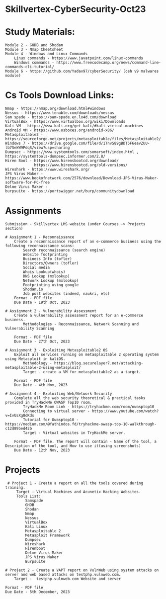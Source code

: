 # Skillvertex-CyberSecurity-Oct23

# Study Materials:
    Module 2 - GHDB and Shodan
    Module 3 - Nmap Cheetsheet
    Module 4 - Windows and Linux Commands
        Linux commands - https://www.javatpoint.com/linux-commands
        Windows commands - https://www.freecodecamp.org/news/command-line-commands-cli-tutorial/
    Module 6 - https://github.com/Yadav97/cyberSecurity/ (ceh v9 malwares module)

# Cs Tools Download Links:
    Nmap - https://nmap.org/download.html#windows
    Nessus - https://www.tenable.com/downloads/nessus
    Sam spade - https://sam-spade.en.lo4d.com/download
    VirtualBox - https://www.virtualbox.org/wiki/Downloads
    Kali VM - https://www.kali.org/get-kali/#kali-virtual-machines
    Android VM - https://www.osboxes.org/android-x86/
    Metasploitable2 - https://sourceforge.net/projects/metasploitable/files/Metasploitable2/
    Windows 7 - https://drive.google.com/file/d/1TnvS89gBDT5F6eavZUU-lb7SekW9PdqS/view?usp=sharing
    Dumpsec - https://www.systemtools.com/somarsoft/index.html , https://systemtools-dumpsec.informer.com/2.8/
    Hiren Boot - https://www.hirensbootcd.org/download/
                 https://www.hirensbootcd.org/old-versions/
    Wireshark - https://www.wireshark.org/
    JPS Virus Maker - https://www.bookofnetwork.com/2576/download/Download-JPS-Virus-Maker-software-for-PC-free
    Delme Virus Maker -
    burpsuite - https://portswigger.net/burp/communitydownload
        
# Assignments
    Submission - Skillvertex LMS website (under Courses -> Projects section)

    # Assignment 1 - Reconnaissance
        Create a reconnaissance report of an e-commerce business using the following reconnaissance scans: 
            Search reconnaissance (search engine)
            Website footprinting
            Business Info (tofler)
            Directors/Owners (tofler)
            Social media
            Whois Lookup(whois)
            DNS Lookup (mxlookup)
            Network Lookup (mxlookup)
            Footprinting using google
            Shodan.io
            Job post websites (indeed, naukri, etc)
        Format - PDF file
        Due Date - 19th Oct, 2023

    # Assignment 2 - Vulnerability Assessment
        Create a vulnerability assessment report for an e-commerce business.
            Methodologies - Reconnaissance, Network Scanning and Vulnerability Scanning
        
        Format - PDF file
        Due Date - 27th Oct, 2023

    # Assignment 3 - Exploiting Metasploitable2 OS
        Exploit all services running on metasploitable 2 operating system using Metasploit in kaliOS.
            Methodology - https://blog.securelayer7.net/attacking-metasploitable-2-using-metasploit/
            Target - create a VM for metasploitable2 as a target.

        Format - PDF file
        Due Date - 4th Nov, 2023

    # Assignment 4 - Exploiting Web/Network Security
        Complete all the web security theoretical & practical tasks provided in TryHackMe OWASP Top10 room.
            TryHackMe Room Link - https://tryhackme.com/room/owasptop10
            Connecting to virtual server - https://www.youtube.com/watch?v=IvUsXg8dKds
            Tutorial for Owasptop10 -  https://medium.com/@fathindos.fd/tryhackme-owasp-top-10-walkthrough-c12d89bed42b
            Target - Virtual websites in TryHackMe server.

        Format - PDF file. The report will contain - Name of the tool, a Description of the tool, and How to use it(using screenshots)
        Due Date - 12th Nov, 2023

 # Projects
     # Project 1 - Create a report on all the tools covered during training.
         Target - Virtual Machines and Acunetix Hacking Websites.
         Tools List:
             Samspade
             GHDB
             Shodan
             Nmap 
             Nessus
             VirtualBox
             Kali Linux
             Metasploitable 2
             Metasploit Framework
             Dumpsec
             Wireshark
             Hirenboot
             Delme Virus Maker
             JPS Virus Maker
             Burpsuite

    # Project 2 - Create a VAPT report on VulnWeb using system attacks on server and web based attacks on testphp.vulnweb.com.
        Target -  testphp.vulnweb.com Website and server
    
    Format - PDF file
    Due Date - 5th December, 2023
             
             
